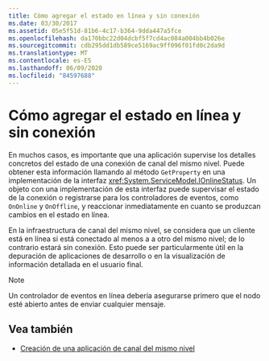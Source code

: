 ```yaml
---
title: Cómo agregar el estado en línea y sin conexión
ms.date: 03/30/2017
ms.assetid: 05e5f51d-81b6-4c17-b364-9dda447a5fce
ms.openlocfilehash: da170bbc22d04dcbf5f7cd4ac084a004bb4b026e
ms.sourcegitcommit: cdb295dd1db589ce5169ac9ff096f01fd0c2da9d
ms.translationtype: MT
ms.contentlocale: es-ES
ms.lasthandoff: 06/09/2020
ms.locfileid: "84597688"
---
```

# <a name="adding-online-and-offline-status"></a>Cómo agregar el estado en línea y sin conexión
En muchos casos, es importante que una aplicación supervise los detalles concretos del estado de una conexión de canal del mismo nivel. Puede obtener esta información llamando al método `GetProperty` en una implementación de la interfaz <xref:System.ServiceModel.IOnlineStatus>. Un objeto con una implementación de esta interfaz puede supervisar el estado de la conexión o registrarse  para los controladores de eventos, como `OnOnline` y `OnOffline`, y reaccionar inmediatamente en cuanto se produzcan cambios en el estado en línea.  
  
 En la infraestructura de canal del mismo nivel, se considera que un cliente está en línea si está conectado al menos a a otro del mismo nivel; de lo contrario estará sin conexión. Esto puede ser particularmente útil en la depuración de aplicaciones de desarrollo o en la visualización de información detallada en el usuario final.  
  
> [!NOTE]
> Un controlador de eventos en línea debería asegurarse primero que el nodo esté abierto antes de enviar cualquier mensaje.  
  
## <a name="see-also"></a>Vea también

- [Creación de una aplicación de canal del mismo nivel](building-a-peer-channel-application.md)
